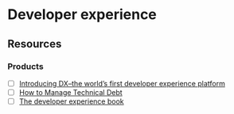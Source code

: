 # Developer experience

## Resources

### Products

* [ ] [Introducing DX–the world’s first developer experience platform](https://getdx.com/company-blog/introducing-dx)
* [ ] [How to Manage Technical Debt](https://refactoring.fm/p/technical-debt)
* [ ] [The developer experience book](https://dx.addy.ie/)

